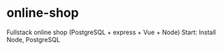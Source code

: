 # online-shop
Fullstack online shop (PostgreSQL + express + Vue + Node)
Start:
Install Node, PostgreSQL
